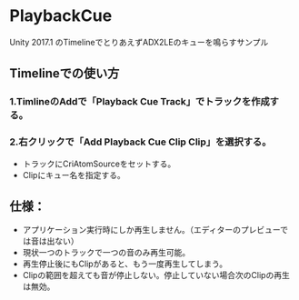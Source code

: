 # PlaybackCue
Unity 2017.1 のTimelineでとりあえずADX2LEのキューを鳴らすサンプル

## Timelineでの使い方
### 1.TimlineのAddで「Playback Cue Track」でトラックを作成する。
### 2.右クリックで「Add Playback Cue Clip Clip」を選択する。

- トラックにCriAtomSourceをセットする。
- Clipにキュー名を指定する。

## 仕様：
- アプリケーション実行時にしか再生しません。（エディターのプレビューでは音は出ない）
- 現状一つのトラックで一つの音のみ再生可能。
- 再生停止後にもClipがあると、もう一度再生してしまう。
- Clipの範囲を超えても音が停止しない。停止していない場合次のClipの再生は無効。
